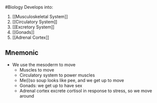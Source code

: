 #Biology 
Develops into:
1. [[Musculoskeletal System]]
2. [[Circulatory System]]
3. [[Excretory System]]
4. [[Gonads]]
5. [[Adrenal Cortex]]
## Mnemonic
* We use the mesoderm to move
	* Muscles to move
	* Circulatory system to power muscles
	* Me(i)so soup looks like pee, and we get up to move
	* Gonads: we get up to have sex
	* Adrenal cortex excrete cortisol in response to stress, so we move around